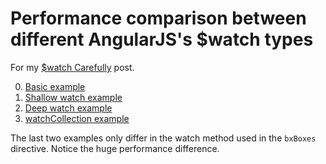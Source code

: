 # Performance comparison between different AngularJS's $watch types

For my [$watch Carefully](http://eyalarubas.com/watch-carefully.html) post.

0. [Basic example](http://eyalar.github.io/Angular--watch-comparison/basics.html)
0. [Shallow watch example](http://eyalar.github.io/Angular--watch-comparison/shallow-watch.html)
0. [Deep watch example](http://eyalar.github.io/Angular--watch-comparison/deep-watch.html)
0. [watchCollection example](http://eyalar.github.io/Angular--watch-comparison/watch-collection.html)

The last two examples only differ in the watch method used in the `bxBoxes`
directive. Notice the huge performance difference.
